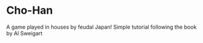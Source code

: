 # Cho-Han
A game played in houses by feudal Japan!
Simple tutorial following the book by Al Sweigart

